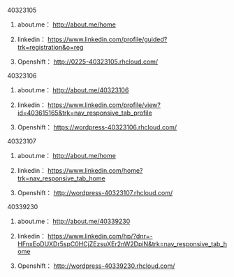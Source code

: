 40323105

1. about.me： http://about.me/home

2. linkedin： https://www.linkedin.com/profile/guided?trk=registration&o=reg

3. Openshift： http://0225-40323105.rhcloud.com/

40323106

1. about.me： http://about.me/40323106

2. linkedin： https://www.linkedin.com/profile/view?id=403615165&trk=nav_responsive_tab_profile

3. Openshift： https://wordpress-40323106.rhcloud.com/

40323107

1. about.me： http://about.me/home

2. linkedin： https://www.linkedin.com/home?trk=nav_responsive_tab_home

3. Openshift： http://wordpress-40323107.rhcloud.com/

40339230

1. about.me： http://about.me/40339230

2. linkedin： https://www.linkedin.com/hp/?dnr=-HFnxEoDUXDr5spC0HCjZEzsuXEr2nW2DpiN&trk=nav_responsive_tab_home

3. Openshift： http://wordpress-40339230.rhcloud.com/

